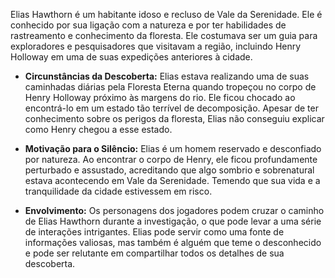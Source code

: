 Elias Hawthorn é um habitante idoso e recluso de Vale da Serenidade. Ele é conhecido por sua ligação com a natureza e por ter habilidades de rastreamento e conhecimento da floresta. Ele costumava ser um guia para exploradores e pesquisadores que visitavam a região, incluindo Henry Holloway em uma de suas expedições anteriores à cidade.

- **Circunstâncias da Descoberta:** Elias estava realizando uma de suas caminhadas diárias pela Floresta Eterna quando tropeçou no corpo de Henry Holloway próximo às margens do rio. Ele ficou chocado ao encontrá-lo em um estado tão terrível de decomposição. Apesar de ter conhecimento sobre os perigos da floresta, Elias não conseguiu explicar como Henry chegou a esse estado.
    
- **Motivação para o Silêncio:** Elias é um homem reservado e desconfiado por natureza. Ao encontrar o corpo de Henry, ele ficou profundamente perturbado e assustado, acreditando que algo sombrio e sobrenatural estava acontecendo em Vale da Serenidade. Temendo que sua vida e a tranquilidade da cidade estivessem em risco.
    
- **Envolvimento:** Os personagens dos jogadores podem cruzar o caminho de Elias Hawthorn durante a investigação, o que pode levar a uma série de interações intrigantes. Elias pode servir como uma fonte de informações valiosas, mas também é alguém que teme o desconhecido e pode ser relutante em compartilhar todos os detalhes de sua descoberta.